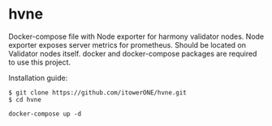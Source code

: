 # hvne

Docker-compose file with Node exporter for harmony validator nodes.
Node exporter exposes server metrics for prometheus.
Should be located on Validator nodes itself.
docker and docker-compose packages are required to use this project.

Installation guide:

```
$ git clone https://github.com/itowerONE/hvne.git
$ cd hvne
```

```
docker-compose up -d
```

